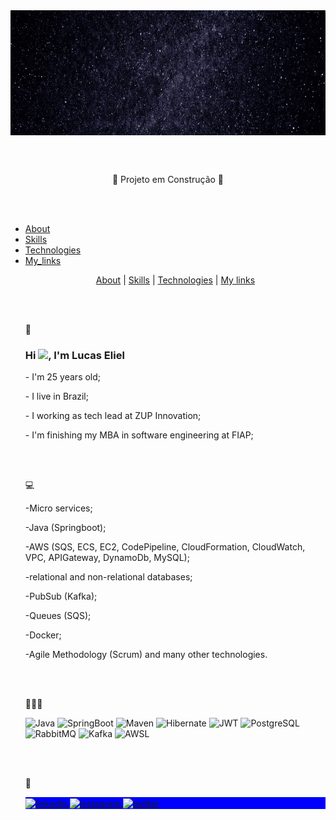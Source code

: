 
<img align="top" height="200em" src="Eliel.gif"/>

<br><br>

<p align="center">
🚧 Projeto em Construção 🚧

<br><br>
 
 <!DOCTYPE html>
 <html>
  <head>
   <meta charset="utf-8">
   <link rel="stylesheet" type="text/css" href="css/style.css">
   <meta name="viewport" content= "widh=device-width, initial-scale=1">
 <head>
  <body>
   
   <nav>
    <ul>
     <li><a href="#About">About</a></li>
     <li><a href="#Skills">Skills</a></li>
     <li><a href="#Technologies">Technologies</a></li>
     <li><a href="#My_links">My_links</a></li>

<p align="center">
<a href="#About">About</a> |
<a href="#Skills">Skills</a> |
<a href="#Technologies">Technologies</a> |
<a href="#My_links">My links</a> 
 
<br><br>

<section class="anime" id="About"> 🧔

<p><h1 align="left">Hi <img src="https://raw.githubusercontent.com/kaueMarques/kaueMarques/master/hi.gif" width="30px">, I'm Lucas Eliel</h1></p>

<p align="left">
<p>- I'm 25 years old;</p>
<p>- I live in Brazil;</p>
<p>- I working as tech lead at ZUP Innovation;</p>
<p>- I'm finishing my MBA in software engineering at FIAP;</p>

<br><br>

<section class="anime" id="Skills"> 💻

<p>-Micro services;<p/>
<p>-Java (Springboot);
<p>-AWS (SQS, ECS, EC2, CodePipeline, CloudFormation, CloudWatch, VPC, APIGateway, DynamoDb, MySQL);</p>
<p>-relational and non-relational databases;
<p>-PubSub (Kafka);</p>
<p>-Queues (SQS);</p>
<p>-Docker;</p>
<p>-Agile Methodology (Scrum) and many other technologies.<p/>

<br><br>

<section class="anime" id="Technologies"> 👨🏻‍💻

![Java](https://img.shields.io/badge/-Java-05122A?style=flat&logo=java)&nbsp;![SpringBoot](https://img.shields.io/badge/-SpringBoot-05122A?style=flat&logo=SpringBoot)&nbsp;![Maven](https://img.shields.io/badge/-Maven-05122A?style=flat&logo=Maven)&nbsp;![Hibernate](https://img.shields.io/badge/-Hibernate-05122A?style=flat&logo=Hibernate3&logoColor=1572B6)&nbsp;![JWT](https://img.shields.io/badge/-JWT-05122A?style=flat&logo=JWT)&nbsp;![PostgreSQL](https://img.shields.io/badge/-PostgreSQL-05122A?style=flat&logo=postgresql)&nbsp;![RabbitMQ](https://img.shields.io/badge/-RabbitMQ-05122A?style=flat&logo=RabbitMQ)&nbsp;![Kafka](https://img.shields.io/badge/-Kafka-05122A?style=flat&logo=Kafka)&nbsp;![AWSL](https://img.shields.io/badge/-AWS-05122A?style=flat&logo=aws)&nbsp;

<br><br>

<section class="anime" id="My_links"> 🔗

<p align="left" style="background:blue">
  </a>
<a href="https://linkedin.com/in/lucas-eliel-da-silva/" target="_blank">
  <img align="center" src="https://img.shields.io/badge/-LucasEliel-05122A?style=flat&logo=linkedin" alt="linkedin"/>
</a>
<a href="https://instagram.com/lucas_eliel_" target="_blank">
 <img align="center" src="https://img.shields.io/badge/-LucasEliel-05122A?style=flat&logo=instagram" alt="instagram"/>
</a>
<a href="https://twitter.com/LucasEliel13" target="_blank">
  <img align="center" src="https://img.shields.io/badge/-LucasEliel-05122A?style=flat&logo=twitter" alt="twitter"/>  
</a>
</p>




<!--
**LucasEliel/LucasEliel** is a ✨ _special_ ✨ repository because its `README.md` (this file) appears on your GitHub profile.


